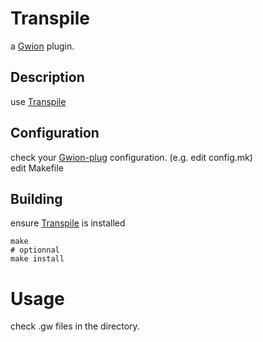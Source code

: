 # Transpile
  a [Gwion](https://github.com/Gwion/Gwion) plugin.  
## Description
use [Transpile](https://github.com/.../Transpile)
## Configuration
check your [Gwion-plug](https://github.com/Gwion/gwion-plug) configuration. (e.g. edit config.mk)  
edit Makefile
## Building
ensure [Transpile](https://github.com/.../Transpile) is installed
```
make
# optionnal
make install
```
# Usage
check .gw files in the directory.
